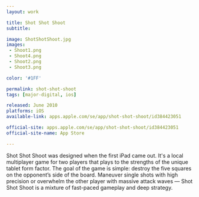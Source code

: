 ```yaml
---
layout: work

title: Shot Shot Shoot
subtitle:

image: ShotShotShoot.jpg
images:
 - Shoot1.png
 - Shoot4.png
 - Shoot2.png
 - Shoot3.png

color: '#1FF'

permalink: shot-shot-shoot
tags: [major-digital, ios]

released: June 2010
platforms: iOS
available-link: apps.apple.com/se/app/shot-shot-shoot/id384423051

official-site: apps.apple.com/se/app/shot-shot-shoot/id384423051
official-site-name: App Store

---
```


Shot Shot Shoot was designed when the first iPad came out. It's a local multiplayer game for two players that plays to the strengths of the unique tablet form factor. The goal of the game is simple: destroy the five squares on the opponent’s side of the board. Maneuver single shots with high precision or overwhelm the other player with massive attack waves &mdash; Shot Shot Shoot is a mixture of fast-paced gameplay and deep strategy.
